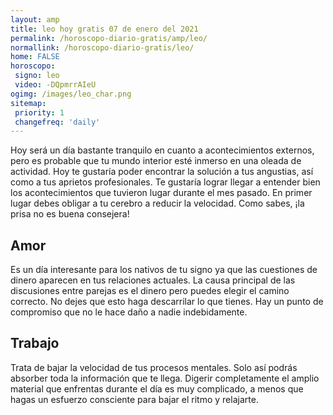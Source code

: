 ```yaml
---
layout: amp
title: leo hoy gratis 07 de enero del 2021 
permalink: /horoscopo-diario-gratis/amp/leo/
normallink: /horoscopo-diario-gratis/leo/
home: FALSE
horoscopo:
 signo: leo
 video: -DQpmrrAIeU
ogimg: /images/leo_char.png
sitemap:
 priority: 1
 changefreq: 'daily'
---
```



Hoy será un día bastante tranquilo en cuanto a acontecimientos externos, pero es probable que tu mundo interior esté inmerso en una oleada de actividad. Hoy te gustaría poder encontrar la solución a tus angustias, así como a tus aprietos profesionales. Te gustaría lograr llegar a entender bien los acontecimientos que tuvieron lugar durante el mes pasado. En primer lugar debes obligar a tu cerebro a reducir la velocidad. Como sabes, ¡la prisa no es buena consejera!

## Amor

Es un día interesante para los nativos de tu signo ya que las cuestiones de dinero aparecen en tus relaciones actuales. La causa principal de las discusiones entre parejas es el dinero pero puedes elegir el camino correcto. No dejes que esto haga descarrilar lo que tienes. Hay un punto de compromiso que no le hace daño a nadie indebidamente.

## Trabajo

Trata de bajar la velocidad de tus procesos mentales. Solo así podrás absorber toda la información que te llega. Digerir completamente el amplio material que enfrentas durante el día es muy complicado, a menos que hagas un esfuerzo consciente para bajar el ritmo y relajarte.